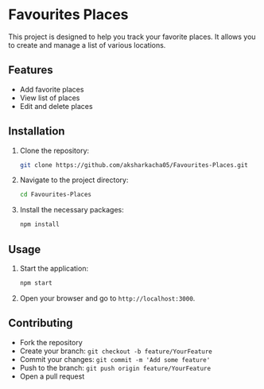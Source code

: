 # Favourites Places

This project is designed to help you track your favorite places. It allows you to create and manage a list of various locations.

## Features

- Add favorite places
- View list of places
- Edit and delete places

## Installation

1. Clone the repository:

    ```bash
    git clone https://github.com/aksharkacha05/Favourites-Places.git
    ```

2. Navigate to the project directory:

    ```bash
    cd Favourites-Places
    ```

3. Install the necessary packages:

    ```bash
    npm install
    ```

## Usage

1. Start the application:

    ```bash
    npm start
    ```

2. Open your browser and go to `http://localhost:3000`.

## Contributing

- Fork the repository
- Create your branch: `git checkout -b feature/YourFeature`
- Commit your changes: `git commit -m 'Add some feature'`
- Push to the branch: `git push origin feature/YourFeature`
- Open a pull request


